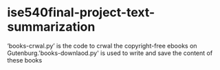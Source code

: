 # ise540final-project-text-summarization
‘books-crwal.py’ is the code to crwal the copyright-free ebooks on Gutenburg.'books-downlaod.py' is used to write and save the content of these books
